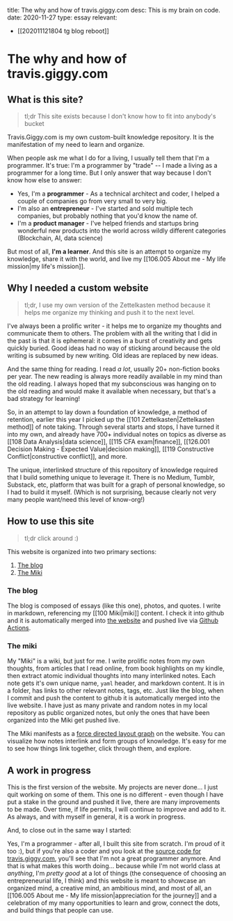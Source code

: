 title: The why and how of travis.giggy.com
desc: This is my brain on code.
date: 2020-11-27
type: essay
relevant:
- [[202011121804 tg blog reboot]]

# The why and how of travis.giggy.com

## What is this site?

> tl;dr This site exists because I don't know how to fit into anybody's bucket

Travis.Giggy.com is my own custom-built knowledge repository. It is the manifestation of my need to learn and organize.

When people ask me what I do for a living, I usually tell them that I'm a programmer. It's true: I'm a programmer by "trade" -- I made a living as a programmer for a long time. But I only answer that way because I don't know how else to answer:

- Yes, I'm a **programmer** - As a technical architect and coder, I helped a couple of companies go from very small to very big.
- I'm also an **entrepreneur** - I've started and sold multiple tech companies, but probably nothing that you'd know the name of.
- I'm a **product manager** - I've helped friends and startups bring wonderful new products into the world across wildly different categories (Blockchain, AI, data science)

But most of all, **I'm a learner**. And this site is an attempt to organize my knowledge, share it with the world, and live my [[106.005 About me - My life mission|my life's mission]].


## Why I needed a custom website

> tl;dr, I use my own version of the Zettelkasten method because it helps me organize my thinking and push it to the next level.

I've always been a prolific writer - it helps me to organize my thoughts and communicate them to others. The problem with all the writing that I did in the past is that it is ephemeral: it comes in a burst of creativity and gets quickly buried. Good ideas had no way of sticking around because the old writing is subsumed by new writing. Old ideas are replaced by new ideas.

And the same thing for reading. I read _a lot_, usually 20+ non-fiction books per year. The new reading is always more readily available in my mind than the old reading. I always hoped that my subconscious was hanging on to the old reading and would make it available when necessary, but that's a bad strategy for learning!

So, in an attempt to lay down a foundation of knowledge, a method of retention, earlier this year I picked up the [[101 Zettelkasten|Zettelkasten method]] of note taking. Through several starts and stops, I have turned it into my own, and already have 700+ individual notes on topics as diverse as [[108 Data Analysis|data science]], [[115 CFA exam|finance]], [[126.001 Decision Making - Expected Value|decision making]], [[119 Constructive Conflict|constructive conflict]], and more.

The unique, interlinked structure of this repository of knowledge required that I build something unique to leverage it. There is no Medium, Tumblr, Substack, etc, platform that was built for a graph of personal knowledge, so I had to build it myself. (Which is not surprising, because clearly not very many people want/need this level of know-org!)


## How to use this site

> tl;dr click around :)

This website is organized into two primary sections:
1. [The blog](https://travis.giggy.com/posts.html)
2. [The Miki](https://travis.giggy.com/miki.html)

### The blog

The blog is composed of essays (like this one), photos, and quotes. I write in markdown, referencing my [[100 Miki|miki]] content. I check it into github and it is automatically merged into [the website](https://www.github.com/tgig/gigablog) and pushed live via [Github Actions](https://github.com/features/actions).

### The miki

My "Miki" is a wiki, but just for me. I write prolific notes from my own thoughts, from articles that I read online, from book highlights on my kindle, then extract atomic individual thoughts into many interlinked notes. Each note gets it's own unique name, `yaml` header, and markdown content. It is in a folder, has links to other relevant notes, tags, etc. Just like the blog, when I commit and push the content to github it is automatically merged into the live website. I have just as many private and random notes in my local repository as public organized notes, but only the ones that have been organized into the Miki get pushed live.

The Miki manifests as a [force directed layout graph](https://travis.giggy.com/miki.html) on the website. You can visualize how notes interlink and form groups of knowledge. It's easy for me to see how things link together, click through them, and explore.

## A work in progress

This is the first version of the website. My projects are never done... I just quit working on some of them. This one is no different - even though I have put a stake in the ground and pushed it live, there are many improvements to be made. Over time, if life permits, I will continue to improve and add to it. As always, and with myself in general, it is a work in progress.

And, to close out in the same way I started:

Yes, I'm a programmer - after all, I built this site from scratch. I'm proud of it too :), but if you're also a coder and you look at the [source code for travis.giggy.com](https://www.github.com/tgig/gigablog), you'll see that I'm not a great programmer anymore. And that is what makes this worth doing... because while I'm not world class at _anything_, I'm _pretty good_ at a lot of things (the consequence of choosing an entrepreneurial life, I think) and this website is meant to showcase an organized mind, a creative mind, an ambitious mind, and most of all, an [[106.005 About me - My life mission|appreciation for the journey]] and a celebration of my many opportunities to learn and grow, connect the dots, and build things that people can use.
